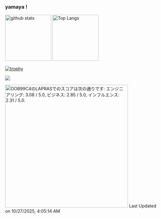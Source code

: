 ### yamaya !

<p align="left">
  <img alt="github stats" height="150px" src="https://github-readme-stats.vercel.app/api?username=Yamako76&show_icons=ture&theme=vue" />
  <img alt="Top Langs" height="150px" src="https://github-readme-stats.vercel.app/api/top-langs/?username=Yamako76&layout=compact&show_icons=true&theme=vue" />
</p>

[![trophy](https://github-profile-trophy.vercel.app/?username=Yamako76&column=7)](https://github.com/ryo-ma/github-profile-trophy)

![](https://github-profile-summary-cards.vercel.app/api/cards/profile-details?username=Yamako76&theme=vue)

<!--START_SECTION:lapras-card-->
<p ><a href="https://lapras.com/public/OOB99C4" target="_blank" rel="noopener noreferrer"><img alt="OOB99C4のLAPRASでのスコアは次の通りです: エンジニアリング: 3.08 / 5.0, ビジネス: 2.85 / 5.0, インフルエンス: 2.31 / 5.0." src="https://lapras-card-generator.vercel.app/api/svg?e=3.08&b=2.85&i=2.31&b1=%2334495e&b2=%2341b883&i1=%2341b883&i2=%239effd3&l=ja" width="400" ></a>  
Last Updated on 10/27/2025, 4:05:14 AM</p>
<!--END_SECTION:lapras-card-->
